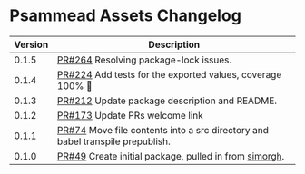 # Psammead Assets Changelog

| Version | Description |
|---------|-------------|
| 0.1.5    | [PR#264](https://github.com/BBC/psammead/pull/319) Resolving package-lock issues. |
| 0.1.4   | [PR#224](https://github.com/BBC-News/psammead/pull/224) Add tests for the exported values, coverage 100% :tada: |
| 0.1.3   | [PR#212](https://github.com/BBC-News/psammead/pull/212) Update package description and README. |
| 0.1.2   | [PR#173](https://github.com/BBC-News/psammead/pull/173) Update PRs welcome link |
| 0.1.1   | [PR#74](https://github.com/BBC-News/psammead/pull/74) Move file contents into a src directory and babel transpile prepublish. |
| 0.1.0   | [PR#49](https://github.com/BBC-News/psammead/pull/49) Create initial package, pulled in from [simorgh](https://github.com/BBC-News/psammead/blob/latest/CONTRIBUTING.md). |
